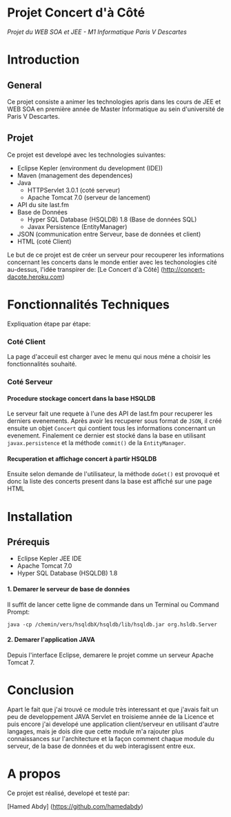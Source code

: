 Projet Concert d'à Côté
=============================
*Projet du WEB SOA et JEE - M1 Informatique Paris V Descartes*


# Introduction

## General

Ce projet consiste a animer les technologies apris dans les cours de JEE et WEB SOA en première année de Master Informatique au sein d'université de Paris V Descartes.

## Projet

Ce projet est developé avec les technologies suivantes:

* Eclipse Kepler (environment du development (IDE))
* Maven (management des dependences)
* Java
  * HTTPServlet 3.0.1 (coté serveur)
  * Apache Tomcat 7.0 (serveur de lancement)
* API du site last.fm
* Base de Données
  * Hyper SQL Database (HSQLDB) 1.8 (Base de données SQL)
  * Javax Persistence (EntityManager)
* JSON (communication entre Serveur, base de données et client)
* HTML (coté Client)

Le but de ce projet est de créer un serveur pour recouperer les informations concernant les concerts dans le monde entier avec les techonologies cité au-dessus, l'idée transpirer de: [Le Concert d'à Côté] (http://concert-dacote.heroku.com)

# Fonctionnalités Techniques

Expliquation étape par étape:
### Coté Client

La page d'acceuil est charger avec le menu qui nous méne a choisir les fonctionnalités souhaité.

### Coté Serveur

#### Procedure stockage concert dans la base HSQLDB

Le serveur fait une requete à l'une des API de last.fm pour recuperer les derniers evenements.
Après avoir les recuperer sous format de `JSON`, il créé ensuite un objet `Concert` qui contient tous les informations concernant un evenement. Finalement ce dernier est stocké dans la base en utilisant `javax.persistence` et la méthode `commit()` de la `EntityManager`.

#### Recuperation et affichage concert à partir HSQLDB
Ensuite selon demande de l'utilisateur, la méthode `doGet()` est provoqué et donc la liste des concerts present dans la base est affiché sur une page HTML


# Installation

## Prérequis

* Eclipse Kepler JEE IDE
* Apache Tomcat 7.0
* Hyper SQL Database (HSQLDB) 1.8

#### 1. Demarer le serveur de base de données
Il suffit de lancer cette ligne de commande dans un Terminal ou Command Prompt:

`java -cp /chemin/vers/hsqldbX/hsqldb/lib/hsqldb.jar org.hsldb.Server`

#### 2. Demarer l'application JAVA

Depuis l'interface Eclipse, demarere le projet comme un serveur Apache Tomcat 7.


# Conclusion

Apart le fait que j'ai trouvé ce module très interessant et que j'avais fait un peu de developpement JAVA Servlet en troisieme année de la Licence et puis encore j'ai developé une application client/serveur en utilisant d'autre langages, mais je dois dire que cette module m'a rajouter plus connaissances sur l'architecture et la façon comment chaque module du serveur, de la base de données et du web interagissent entre eux.

# A propos

Ce projet est réalisé, developé et testé par:

[Hamed Abdy] (https://github.com/hamedabdy)

